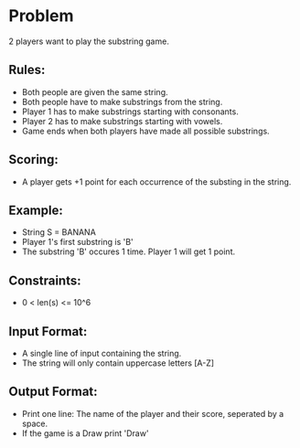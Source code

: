 # Problem

2 players want to play the substring game.

## Rules:

- Both people are given the same string.
- Both people have to make substrings from the string.
- Player 1 has to make substrings starting with consonants.
- Player 2 has to make substrings starting with vowels.
- Game ends when both players have made all possible substrings.

## Scoring:

- A player gets +1 point for each occurrence of the substing in the string.

## Example:
- String S = BANANA
- Player 1's first substring is 'B'
- The substring 'B' occures 1 time. Player 1 will get 1 point.

## Constraints:
- 0 < len(s) <= 10^6

## Input Format:
- A single line of input containing the string.
- The string will only contain uppercase letters [A-Z]

## Output Format:
- Print one line: The name of the player and their score, seperated by a space.
- If the game is a Draw print 'Draw'
